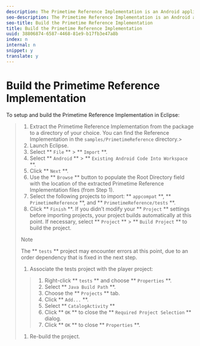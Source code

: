 ```yaml
---
description: The Primetime Reference Implementation is an Android application built around the and AVE frameworks.
seo-description: The Primetime Reference Implementation is an Android application built around the and AVE frameworks.
seo-title: Build the Primetime Reference Implementation
title: Build the Primetime Reference Implementation
uuid: 38806874-6587-4468-81e9-b17fb3e47a8b
index: n
internal: n
snippet: y
translate: y
---
```


# Build the Primetime Reference Implementation

To setup and build the Primetime Reference Implementation in Eclipse:

>1. Extract the Primetime Reference Implementation from the  package to a directory of your choice.
>   You can find the Reference Implementation in the `samples/PrimetimeReference` directory.>
>1. Launch Eclipse.
>1. Select ** `File` ** &gt; ** `Import` **.
>1. Select ** `Android` ** &gt; ** `Existing Android Code Into Workspace` **.
>1. Click ** `Next` **.
>1. Use the ** `Browse` ** button to populate the Root Directory field with the location of the extracted Primetime Reference Implementation files (from Step 1).
>1. Select the following projects to import: ** `appcompat` **, ** `PrimetimeReference` **, and ** `PrimetimeReference/tests` **.
>1. Click ** `Finish` **.
>   If you didn’t modify your ** `Project` ** settings before importing projects, your project builds automatically at this point. If necessary, select  ** `Project` ** &gt; ** `Build Project` ** to build the project.
>   >[!NOTE]
>   >
>   >The ** `tests` ** project may encounter errors at this point, due to an order dependency that is fixed in the next step.
>
>1. Associate the tests project with the player project:
>   >1. Right-click ** `tests` ** and choose ** `Properties` **.
>   >1. Select ** `Java Build Path` **.
>   >1. Choose the ** `Projects` ** tab.
>   >1. Click ** `Add...` **.
>   >1. Select ** `CatalogActivity` **
>   >1. Click ** `OK` ** to close the ** `Required Project Selection` ** dialog.
>   >1. Click ** `OK` ** to close ** `Properties` **.
>1. Re-build the project.
